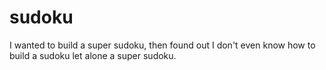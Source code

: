 # sudoku
I wanted to build a super sudoku, then found out I don't even know how to build a sudoku let alone a super sudoku.
